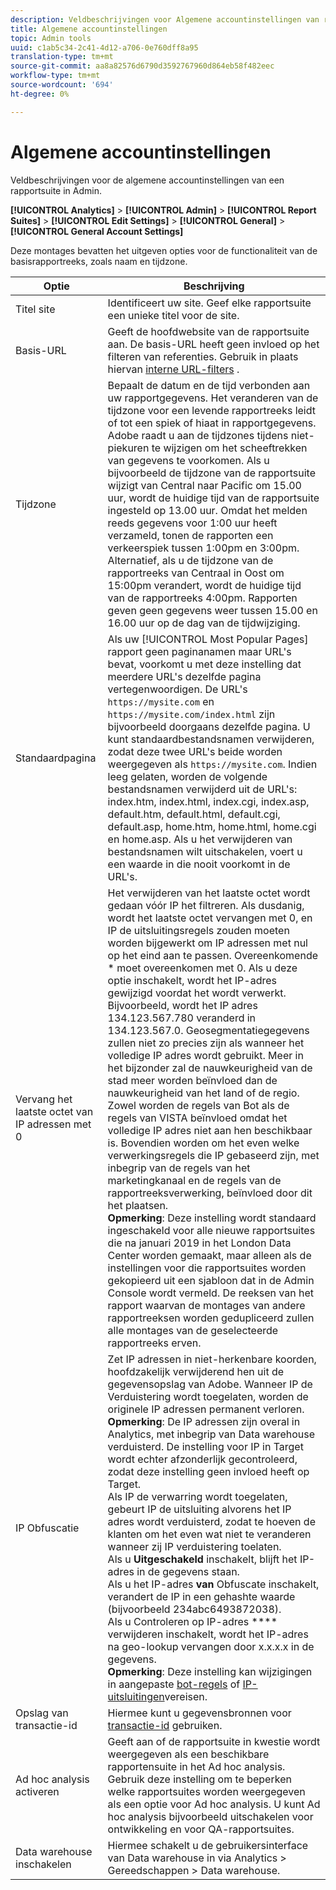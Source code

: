 ```yaml
---
description: Veldbeschrijvingen voor Algemene accountinstellingen van rapportsuite in Admin.
title: Algemene accountinstellingen
topic: Admin tools
uuid: c1ab5c34-2c41-4d12-a706-0e760dff8a95
translation-type: tm+mt
source-git-commit: aa8a82576d6790d3592767960d864eb58f482eec
workflow-type: tm+mt
source-wordcount: '694'
ht-degree: 0%

---
```



# Algemene accountinstellingen

Veldbeschrijvingen voor de algemene accountinstellingen van een rapportsuite in Admin.

**[!UICONTROL Analytics]** > **[!UICONTROL Admin]** > **[!UICONTROL Report Suites]** > **[!UICONTROL Edit Settings]** > **[!UICONTROL General]** > **[!UICONTROL General Account Settings]**

Deze montages bevatten het uitgeven opties voor de functionaliteit van de basisrapportreeks, zoals naam en tijdzone.

| Optie | Beschrijving |
|--- |--- |
| Titel site | Identificeert uw site. Geef elke rapportsuite een unieke titel voor de site. |
| Basis-URL | Geeft de hoofdwebsite van de rapportsuite aan. De basis-URL heeft geen invloed op het filteren van referenties. Gebruik in plaats hiervan [interne URL-filters](/help/admin/admin/internal-url-filter-admin.md) . |
| Tijdzone | Bepaalt de datum en de tijd verbonden aan uw rapportgegevens.  Het veranderen van de tijdzone voor een levende rapportreeks leidt of tot een spiek of hiaat in rapportgegevens. Adobe raadt u aan de tijdzones tijdens niet-piekuren te wijzigen om het scheeftrekken van gegevens te voorkomen.  Als u bijvoorbeeld de tijdzone van de rapportsuite wijzigt van Central naar Pacific om 15.00 uur, wordt de huidige tijd van de rapportsuite ingesteld op 13.00 uur. Omdat het melden reeds gegevens voor 1:00 uur heeft verzameld, tonen de rapporten een verkeerspiek tussen 1:00pm en 3:00pm.  Alternatief, als u de tijdzone van de rapportreeks van Centraal in Oost om 15:00pm verandert, wordt de huidige tijd van de rapportreeks 4:00pm. Rapporten geven geen gegevens weer tussen 15.00 en 16.00 uur op de dag van de tijdwijziging. |
| Standaardpagina | Als uw [!UICONTROL Most Popular Pages] rapport geen paginanamen maar URL&#39;s bevat, voorkomt u met deze instelling dat meerdere URL&#39;s dezelfde pagina vertegenwoordigen. De URL&#39;s `https://mysite.com` en `https://mysite.com/index.html` zijn bijvoorbeeld doorgaans dezelfde pagina. U kunt standaardbestandsnamen verwijderen, zodat deze twee URL&#39;s beide worden weergegeven als `https://mysite.com`.  Indien leeg gelaten, worden de volgende bestandsnamen verwijderd uit de URL&#39;s:  index.htm, index.html, index.cgi, index.asp, default.htm, default.html, default.cgi, default.asp, home.htm, home.html, home.cgi en home.asp.  Als u het verwijderen van bestandsnamen wilt uitschakelen, voert u een waarde in die nooit voorkomt in de URL&#39;s. |
| Vervang het laatste octet van IP adressen met 0 | Het verwijderen van het laatste octet wordt gedaan vóór IP het filtreren. Als dusdanig, wordt het laatste octet vervangen met 0, en IP de uitsluitingsregels zouden moeten worden bijgewerkt om IP adressen met nul op het eind aan te passen. Overeenkomende * moet overeenkomen met 0. Als u deze optie inschakelt, wordt het IP-adres gewijzigd voordat het wordt verwerkt. Bijvoorbeeld, wordt het IP adres 134.123.567.780 veranderd in 134.123.567.0. Geosegmentatiegegevens zullen niet zo precies zijn als wanneer het volledige IP adres wordt gebruikt. Meer in het bijzonder zal de nauwkeurigheid van de stad meer worden beïnvloed dan de nauwkeurigheid van het land of de regio. Zowel worden de regels van Bot als de regels van VISTA beïnvloed omdat het volledige IP adres niet aan hen beschikbaar is. Bovendien worden om het even welke verwerkingsregels die IP gebaseerd zijn, met inbegrip van de regels van het marketingkanaal en de regels van de rapportreeksverwerking, beïnvloed door dit het plaatsen. <br> **Opmerking**: Deze instelling wordt standaard ingeschakeld voor alle nieuwe rapportsuites die na januari 2019 in het London Data Center worden gemaakt, maar alleen als de instellingen voor die rapportsuites worden gekopieerd uit een sjabloon dat in de Admin Console wordt vermeld. De reeksen van het rapport waarvan de montages van andere rapportreeksen worden gedupliceerd zullen alle montages van de geselecteerde rapportreeks erven. |
| IP Obfuscatie | Zet IP adressen in niet-herkenbare koorden, hoofdzakelijk verwijderend hen uit de gegevensopslag van Adobe. Wanneer IP de Verduistering wordt toegelaten, worden de originele IP adressen permanent verloren. <br> **Opmerking**: De IP adressen zijn overal in Analytics, met inbegrip van Data warehouse verduisterd. De instelling voor IP in Target wordt echter afzonderlijk gecontroleerd, zodat deze instelling geen invloed heeft op Target.<br> Als IP de verwarring wordt toegelaten, gebeurt IP de uitsluiting alvorens het IP adres wordt verduisterd, zodat te hoeven de klanten om het even wat niet te veranderen wanneer zij IP verduistering toelaten. <br> Als u **Uitgeschakeld** inschakelt, blijft het IP-adres in de gegevens staan. <br> Als u het IP-adres **van** Obfuscate inschakelt, verandert de IP in een gehashte waarde (bijvoorbeeld 234abc6493872038). <br> Als u Controleren op IP-adres **** verwijderen inschakelt, wordt het IP-adres na geo-lookup vervangen door x.x.x.x in de gegevens. <br> **Opmerking**: Deze instelling kan wijzigingen in aangepaste [bot-regels](/help/admin/admin/bot-removal/bot-rules.md) of [IP-uitsluitingen](/help/admin/admin/exclude-ip.md)vereisen. |
| Opslag van transactie-id | Hiermee kunt u gegevensbronnen voor [transactie-id](/help/import/c-data-sources/c-datasrc-types/datasrc-transactionid.md) gebruiken. |
| Ad hoc analysis activeren | Geeft aan of de rapportsuite in kwestie wordt weergegeven als een beschikbare rapportensuite in het Ad hoc analysis. Gebruik deze instelling om te beperken welke rapportsuites worden weergegeven als een optie voor Ad hoc analysis. U kunt Ad hoc analysis bijvoorbeeld uitschakelen voor ontwikkeling en voor QA-rapportsuites. |
| Data warehouse inschakelen | Hiermee schakelt u de gebruikersinterface van Data warehouse in via Analytics > Gereedschappen > Data warehouse. |
